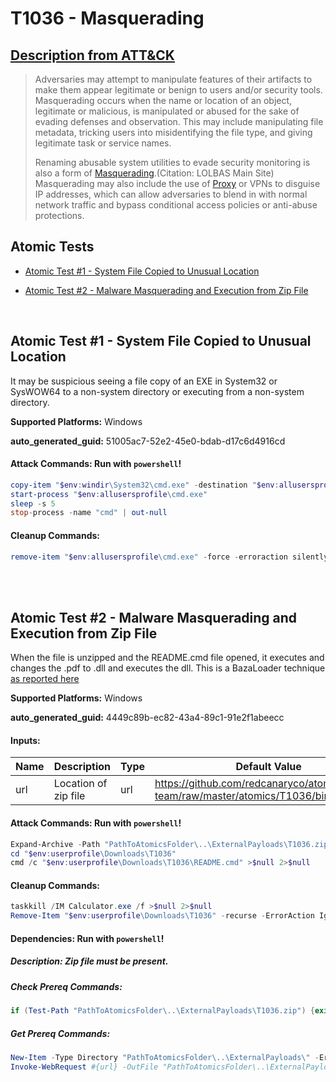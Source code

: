 # T1036 - Masquerading

## [Description from ATT&CK](https://attack.mitre.org/techniques/T1036)

<blockquote>Adversaries may attempt to manipulate features of their artifacts to make them appear legitimate or benign to users and/or security tools. Masquerading occurs when the name or location of an object, legitimate or malicious, is manipulated or abused for the sake of evading defenses and observation. This may include manipulating file metadata, tricking users into misidentifying the file type, and giving legitimate task or service names.

Renaming abusable system utilities to evade security monitoring is also a form of [Masquerading](https://attack.mitre.org/techniques/T1036).(Citation: LOLBAS Main Site) Masquerading may also include the use of [Proxy](https://attack.mitre.org/techniques/T1090) or VPNs to disguise IP addresses, which can allow adversaries to blend in with normal network traffic and bypass conditional access policies or anti-abuse protections.</blockquote>

## Atomic Tests

- [Atomic Test #1 - System File Copied to Unusual Location](#atomic-test-1---system-file-copied-to-unusual-location)

- [Atomic Test #2 - Malware Masquerading and Execution from Zip File](#atomic-test-2---malware-masquerading-and-execution-from-zip-file)

<br/>

## Atomic Test #1 - System File Copied to Unusual Location

It may be suspicious seeing a file copy of an EXE in System32 or SysWOW64 to a non-system directory or executing from a non-system directory.

**Supported Platforms:** Windows

**auto_generated_guid:** 51005ac7-52e2-45e0-bdab-d17c6d4916cd

#### Attack Commands: Run with `powershell`!

```powershell
copy-item "$env:windir\System32\cmd.exe" -destination "$env:allusersprofile\cmd.exe"
start-process "$env:allusersprofile\cmd.exe"
sleep -s 5
stop-process -name "cmd" | out-null
```

#### Cleanup Commands:

```powershell
remove-item "$env:allusersprofile\cmd.exe" -force -erroraction silentlycontinue
```

<br/>
<br/>

## Atomic Test #2 - Malware Masquerading and Execution from Zip File

When the file is unzipped and the README.cmd file opened, it executes and changes the .pdf to .dll and executes the dll. This is a BazaLoader technique [as reported here](https://twitter.com/ffforward/status/1481672378639912960)

**Supported Platforms:** Windows

**auto_generated_guid:** 4449c89b-ec82-43a4-89c1-91e2f1abeecc

#### Inputs:

| Name | Description          | Type | Default Value                                                                         |
| ---- | -------------------- | ---- | ------------------------------------------------------------------------------------- |
| url  | Location of zip file | url  | https://github.com/redcanaryco/atomic-red-team/raw/master/atomics/T1036/bin/T1036.zip |

#### Attack Commands: Run with `powershell`!

```powershell
Expand-Archive -Path "PathToAtomicsFolder\..\ExternalPayloads\T1036.zip" -DestinationPath "$env:userprofile\Downloads\T1036" -Force
cd "$env:userprofile\Downloads\T1036"
cmd /c "$env:userprofile\Downloads\T1036\README.cmd" >$null 2>$null
```

#### Cleanup Commands:

```powershell
taskkill /IM Calculator.exe /f >$null 2>$null
Remove-Item "$env:userprofile\Downloads\T1036" -recurse -ErrorAction Ignore
```

#### Dependencies: Run with `powershell`!

##### Description: Zip file must be present.

##### Check Prereq Commands:

```powershell
if (Test-Path "PathToAtomicsFolder\..\ExternalPayloads\T1036.zip") {exit 0} else {exit 1}
```

##### Get Prereq Commands:

```powershell
New-Item -Type Directory "PathToAtomicsFolder\..\ExternalPayloads\" -ErrorAction ignore -Force | Out-Null
Invoke-WebRequest #{url} -OutFile "PathToAtomicsFolder\..\ExternalPayloads\T1036.zip"
```

<br/>

